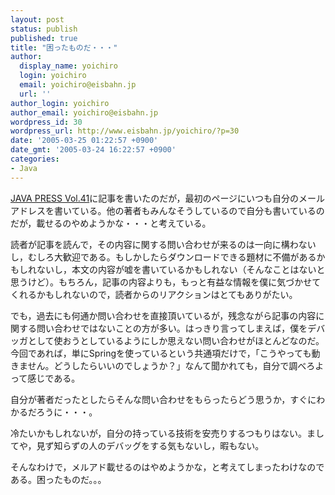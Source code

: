 ```yaml
---
layout: post
status: publish
published: true
title: "困ったものだ・・・"
author:
  display_name: yoichiro
  login: yoichiro
  email: yoichiro@eisbahn.jp
  url: ''
author_login: yoichiro
author_email: yoichiro@eisbahn.jp
wordpress_id: 30
wordpress_url: http://www.eisbahn.jp/yoichiro/?p=30
date: '2005-03-25 01:22:57 +0900'
date_gmt: '2005-03-24 16:22:57 +0900'
categories:
- Java
---
```


[JAVA PRESS Vol.41](http://www.gihyo.co.jp/magazines/javapress/contents)に記事を書いたのだが，最初のページにいつも自分のメールアドレスを書いている。他の著者もみんなそうしているので自分も書いているのだが，載せるのやめようかな・・・と考えている。

読者が記事を読んで，その内容に関する問い合わせが来るのは一向に構わないし，むしろ大歓迎である。もしかしたらダウンロードできる題材に不備があるかもしれないし，本文の内容が嘘を書いているかもしれない（そんなことはないと思うけど）。もちろん，記事の内容よりも，もっと有益な情報を僕に気づかせてくれるかもしれないので，読者からのリアクションはとてもありがたい。

でも，過去にも何通か問い合わせを直接頂いているが，残念ながら記事の内容に関する問い合わせではないことの方が多い。はっきり言ってしまえば，僕をデバッガとして使おうとしているようにしか思えない問い合わせがほとんどなのだ。今回であれば，単にSpringを使っているという共通項だけで，「こうやっても動きません。どうしたらいいのでしょうか？」なんて聞かれても，自分で調べろよって感じである。

自分が著者だったとしたらそんな問い合わせをもらったらどう思うか，すぐにわかるだろうに・・・。

冷たいかもしれないが，自分の持っている技術を安売りするつもりはない。ましてや，見ず知らずの人のデバッグをする気もないし，暇もない。

そんなわけで，メルアド載せるのはやめようかな，と考えてしまったわけなのである。困ったものだ。。。
